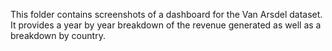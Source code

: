 This folder contains screenshots of a dashboard for the Van Arsdel dataset. It provides a year by year breakdown of the revenue generated as well as a breakdown by country. 
